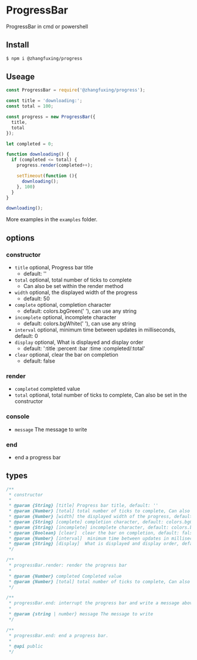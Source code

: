 # ProgressBar
ProgressBar in cmd or powershell

## Install

```sh
$ npm i @zhangfuxing/progress
```  

## Useage  

```js
const ProgressBar = require('@zhangfuxing/progress');

const title = 'downloading:';
const total = 100;

const progress = new ProgressBar({
  title, 
  total
});

let completed = 0;

function downloading() {
  if (completed <= total) {
    progress.render(completed++);

    setTimeout(function (){
      downloading();
    }, 100)
  }
}

downloading();
```  

More examples in the `examples` folder.

## options
### constructor  
* `title` optional, Progress bar title 
  - default: ''
* `total` optional, total number of ticks to complete 
  - Can also be set within the render method
* `width` optional, the displayed width of the progress 
  - default: 50
* `complete` optional, completion character 
  - default: colors.bgGreen(' '), can use any string
* `incomplete` optional, incomplete character 
  - default: colors.bgWhite(' '), can use any string
* `interval` optional, minimum time between updates in milliseconds, default: 0
* `display` optional, What is displayed and display order
  - default: ':title :percent :bar :time :completed/:total'
* `clear` optional, clear the bar on completion
  - default: false

### render  
* `completed` completed value
* `total` optional, total number of ticks to complete, Can also be set in the constructor

### console  
* `message` The message to write  

### end
* end a progress bar  


## types
```js
/**
 * constructor
 * 
 * @param {String} [title] Progress bar title, default: ''
 * @param {Number} [total] total number of ticks to complete, Can also be set within the render method
 * @param {Number} [width] the displayed width of the progress, default: 50
 * @param {String} [complete] completion character, default: colors.bgGreen(' '), can use any string
 * @param {String} [incomplete] incomplete character, default: colors.bgWhite(' '), can use any string
 * @param {Boolean} [clear]  clear the bar on completion, default: false
 * @param {Number} [interval]  minimum time between updates in milliseconds, default: 0
 * @param {String} [display]  What is displayed and display order, default: ':title :percent :bar :time :completed/:total'
 */

/**
 * progressBar.render: render the progress bar
 * 
 * @param {Number} completed Completed value
 * @param {Number} [total] total number of ticks to complete, Can also be set in the constructor
 */

/**
 * progressBar.end: interrupt the progress bar and write a message above it
 * 
 * @param {string | number} message The message to write
 */

/**
 * progressBar.end: end a progress bar.
 * 
 * @api public
 */
```  
